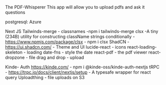 The PDF-Whisperer
This app will allow you to upload pdfs and ask it questions

postgresql: Azure

Next JS
Tailwinds-merge - classnames -npm i tailwinds-merge
clsx -A tiny (234B) utility for constructing className strings conditionally - https://www.npmjs.com/package/clsx - npm i clsx
ShadCN - https://ui.shadcn.com/ - Theme and UI
lucide-react - icons
react-loading-skeleton - loading
date-fns - style the date
react-pdf - the pdf viewer
react-dropzone - file drag and drop - upload


Kinde- Auth https://kinde.com/ - npm i @kinde-oss/kinde-auth-nextjs
tRPC - https://trpc.io/docs/client/nextjs/setup - A typesafe wrapper for react query
Uploadthing - file uploads on S3
